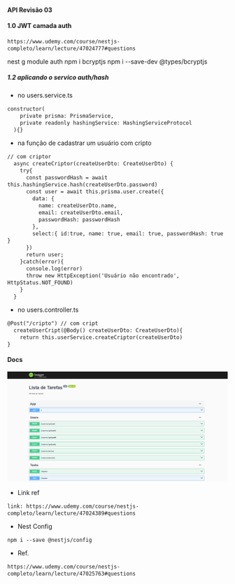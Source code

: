 #### API Revisão 03

#### 1.0 JWT camada auth
``` revisar
https://www.udemy.com/course/nestjs-completo/learn/lecture/47024777#questions
```
nest g module auth
npm i bcryptjs
npm i --save-dev @types/bcryptjs



##### 1.2 aplicando o servico auth/hash
* no users.service.ts
```
constructor(
    private prisma: PrismaService,
    private readonly hashingService: HashingServiceProtocol
  ){}
```

* na função de cadastrar um usuário com cripto
```
// com criptor
  async createCriptor(createUserDto: CreateUserDto) {
    try{
      const passwordHash = await this.hashingService.hash(createUserDto.password)
      const user = await this.prisma.user.create({
        data: {
          name: createUserDto.name,
          email: createUserDto.email,
          passwordHash: passwordHash
        },
        select:{ id:true, name: true, email: true, passwordHash: true }
      })
      return user;
    }catch(error){
      console.log(error)
      throw new HttpException('Usuário não encontrado', HttpStatus.NOT_FOUND)
    }
  }
```

* no users.controller.ts
```
@Post("/cripto") // com cript
  createUserCript(@Body() createUserDto: CreateUserDto){
    return this.userService.createCriptor(createUserDto)
}
```

#### Docs
<img src="./screens/swagger.png" alt="swagger" />

* Link ref
``` 4min
link: https://www.udemy.com/course/nestjs-completo/learn/lecture/47024389#questions
```

* Nest Config
``` https://www.udemy.com/course/nestjs-completo/learn/lecture/47024699#questions
npm i --save @nestjs/config
```

* Ref.
```
https://www.udemy.com/course/nestjs-completo/learn/lecture/47025763#questions
```
